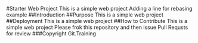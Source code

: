 #Starter Web Project
This is a simple web project
Adding a line for rebasing example
##Introduction
##Purpose
This is a simple web project
##Deployment
This is a simple web project
##How to Contribute
This is a simple web project
Please frok this repository and then issue Pull Requsts for review
###Copyright
Git.Training